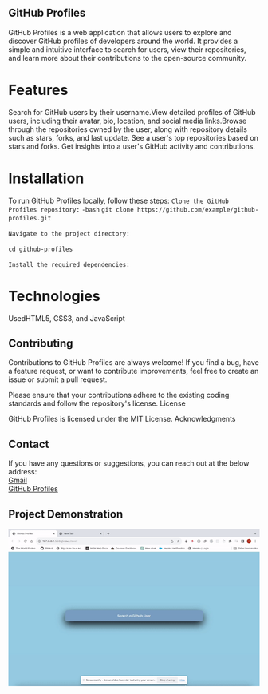 ## GitHub Profiles

GitHub Profiles is a web application that allows users to explore and discover GitHub profiles of developers around the world. It provides a simple and intuitive interface to search for users, view their repositories, and learn more about their contributions to the open-source community.

# Features

Search for GitHub users by their username.View detailed profiles of GitHub users, including their avatar, bio, location, and social media links.Browse through the repositories owned by the user, along with repository details such as stars, forks, and last update.
See a user's top repositories based on stars and forks.
Get insights into a user's GitHub activity and contributions.

# Installation

To run GitHub Profiles locally, follow these steps:
`Clone the GitHub Profiles repository:`
`-bash`
`git clone https://github.com/example/github-profiles.git`

`Navigate to the project directory:`

`cd github-profiles`

`Install the required dependencies:`

# Technologies

UsedHTML5, CSS3, and JavaScript

## Contributing

Contributions to GitHub Profiles are always welcome! If you find a bug, have a feature request, or want to contribute improvements, feel free to create an issue or submit a pull request.

Please ensure that your contributions adhere to the existing coding standards and follow the repository's license.
License

GitHub Profiles is licensed under the MIT License.
Acknowledgments

## Contact

If you have any questions or suggestions, you can reach out at the below address: </br>
[Gmail](masihomer123@gmail.com) </br>
[GitHub Profiles](OmerMasih)

## Project Demonstration

![Demo](./Assets/Demo.gif)
